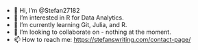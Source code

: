 - 👋 Hi, I’m @Stefan27182
- 👀 I’m interested in R for Data Analytics. 
- 🌱 I’m currently learning Git, Julia, and R.
- 💞️ I’m looking to collaborate on - nothing at the moment.
- 📫 How to reach me: https://stefanswriting.com/contact-page/

<!---
Stefan27182/Stefan27182 is a ✨ special ✨ repository because its `README.md` (this file) appears on your GitHub profile.
You can click the Preview link to take a look at your changes.
--->
